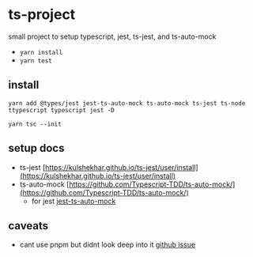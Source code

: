 # ts-project
small project to setup typescript, jest, ts-jest, and ts-auto-mock

- `yarn install`
- `yarn test`

## install
`yarn add @types/jest jest-ts-auto-mock ts-auto-mock ts-jest ts-node ttypescript typescript jest -D`

`yarn tsc --init`

## setup docs
- ts-jest [https://kulshekhar.github.io/ts-jest/user/install](https://kulshekhar.github.io/ts-jest/user/install)
- ts-auto-mock [https://github.com/Typescript-TDD/ts-auto-mock/](https://github.com/Typescript-TDD/ts-auto-mock/)
  - for jest [jest-ts-auto-mock](https://github.com/Typescript-TDD/jest-ts-auto-mock)

## caveats
- cant use pnpm but didnt look deep into it [github issue](https://github.com/kulshekhar/ts-jest/issues/823)